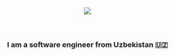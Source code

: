 <h1 align="center">
    <img src="https://readme-typing-svg.herokuapp.com/?font=Righteous&size=35&center=true&vCenter=true&width=500&height=70&duration=4000&lines=Hi+There!+👋;+I'm+Muazzamoy+Komiljanova!;" />
</h1>
​<h3 align="center">I am a software engineer from Uzbekistan 🇺🇿</h3>
​


